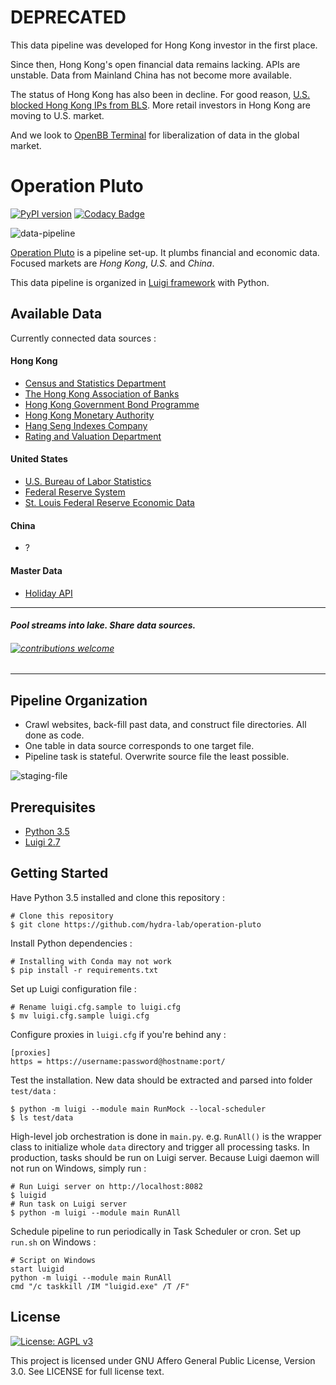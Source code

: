 # DEPRECATED

This data pipeline was developed for Hong Kong investor in the first place.

Since then, Hong Kong's open financial data remains lacking. APIs are unstable. Data from Mainland China has not become more available.

The status of Hong Kong has also been in decline. For good reason, [U.S. blocked Hong Kong IPs from BLS](https://www.ft.com/content/05a05cb9-b0e2-4c4a-85ed-3126c83d5f9b). More retail investors in Hong Kong are moving to U.S. market.

And we look to [OpenBB Terminal](https://github.com/OpenBB-finance/OpenBBTerminal) for liberalization of data in the global market.

# Operation Pluto

[![PyPI version](https://badge.fury.io/py/Operation-Pluto.svg)](https://pypi.python.org/pypi/Operation-Pluto) [![Codacy Badge](https://app.codacy.com/project/badge/Grade/91e24db1fece48dfaa012e6acd79ca84)](https://www.codacy.com/gh/hydra-lab/Operation-Pluto/dashboard?utm_source=github.com&amp;utm_medium=referral&amp;utm_content=hydra-lab/Operation-Pluto&amp;utm_campaign=Badge_Grade)

![data-pipeline](https://github.com/hydra-lab/Operation-Pluto/blob/master/docs/data-pipeline-teaser.png)

[Operation Pluto](https://en.wikipedia.org/wiki/Operation_Pluto) is a pipeline set-up. It plumbs financial and economic data. Focused markets are *Hong Kong*, *U.S.* and *China*.

This data pipeline is organized in [Luigi framework](https://github.com/spotify/luigi) with Python.

## Available Data

Currently connected data sources :

#### Hong Kong

- [Census and Statistics Department](https://www.censtatd.gov.hk)
- [The Hong Kong Association of Banks](https://www.hkab.org.hk)
- [Hong Kong Government Bond Programme](http://www.hkgb.gov.hk)
- [Hong Kong Monetary Authority](https://www.hkma.gov.hk)
- [Hang Seng Indexes Company](https://www.hsi.com.hk)
- [Rating and Valuation Department](https://www.rvd.gov.hk/en)

#### United States

- [U.S. Bureau of Labor Statistics](https://www.bls.gov)
- [Federal Reserve System](https://www.federalreserve.gov)
- [St. Louis Federal Reserve Economic Data](https://fred.stlouisfed.org)

#### China

- ?

#### Master Data

- [Holiday API](https://holidayapi.com)

---
#### *Pool streams into lake. Share data sources.*

###### [![contributions welcome](https://img.shields.io/badge/contributions-welcome-brightgreen.svg?style=flat)](https://github.com/hydra-lab/Operation-Pluto/issues)
---

## Pipeline Organization

- Crawl websites, back-fill past data, and construct file directories. All done as code.
- One table in data source corresponds to one target file.
- Pipeline task is stateful. Overwrite source file the least possible.

![staging-file](https://github.com/hydra-lab/Operation-Pluto/blob/master/docs/staging-file-teaser.png)

## Prerequisites

- [Python 3.5](https://conda.io/miniconda.html)
- [Luigi 2.7](https://luigi.readthedocs.io/en/stable/)

## Getting Started

Have Python 3.5 installed and clone this repository :

    # Clone this repository
    $ git clone https://github.com/hydra-lab/operation-pluto

Install Python dependencies :

    # Installing with Conda may not work
    $ pip install -r requirements.txt

Set up Luigi configuration file :

    # Rename luigi.cfg.sample to luigi.cfg
    $ mv luigi.cfg.sample luigi.cfg

Configure proxies in `luigi.cfg` if you're behind any :

    [proxies]
    https = https://username:password@hostname:port/

Test the installation. New data should be extracted and parsed into folder `test/data` :

    $ python -m luigi --module main RunMock --local-scheduler
    $ ls test/data

High-level job orchestration is done in `main.py`. e.g. `RunAll()` is the wrapper class to initialize whole `data` directory and trigger all processing tasks. In production, tasks should be run on Luigi server. Because Luigi daemon will not run on Windows, simply run :

    # Run Luigi server on http://localhost:8082
    $ luigid
    # Run task on Luigi server
    $ python -m luigi --module main RunAll

Schedule pipeline to run periodically in Task Scheduler or cron. Set up `run.sh` on Windows :

    # Script on Windows
    start luigid
    python -m luigi --module main RunAll
    cmd "/c taskkill /IM "luigid.exe" /T /F"

## License

[![License: AGPL v3](https://img.shields.io/badge/License-AGPL%20v3-blue.svg)](https://www.gnu.org/licenses/agpl-3.0)

This project is licensed under GNU Affero General Public License, Version 3.0. See LICENSE for full license text.
